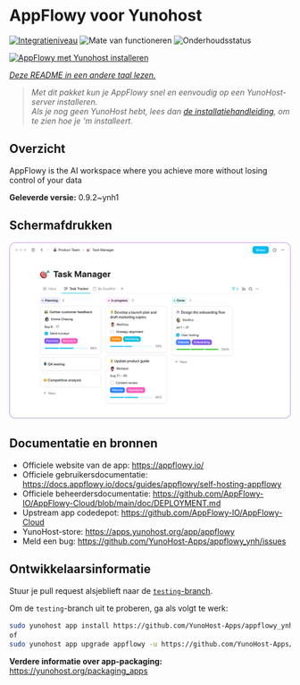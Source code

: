 <!--
NB: Deze README is automatisch gegenereerd door <https://github.com/YunoHost/apps/tree/master/tools/readme_generator>
Hij mag NIET handmatig aangepast worden.
-->

# AppFlowy voor Yunohost

[![Integratieniveau](https://apps.yunohost.org/badge/integration/appflowy)](https://ci-apps.yunohost.org/ci/apps/appflowy/)
![Mate van functioneren](https://apps.yunohost.org/badge/state/appflowy)
![Onderhoudsstatus](https://apps.yunohost.org/badge/maintained/appflowy)

[![AppFlowy met Yunohost installeren](https://install-app.yunohost.org/install-with-yunohost.svg)](https://install-app.yunohost.org/?app=appflowy)

*[Deze README in een andere taal lezen.](./ALL_README.md)*

> *Met dit pakket kun je AppFlowy snel en eenvoudig op een YunoHost-server installeren.*  
> *Als je nog geen YunoHost hebt, lees dan [de installatiehandleiding](https://yunohost.org/install), om te zien hoe je 'm installeert.*

## Overzicht

AppFlowy is the AI workspace where you achieve more without losing control of your data


**Geleverde versie:** 0.9.2~ynh1

## Schermafdrukken

![Schermafdrukken van AppFlowy](./doc/screenshots/task_manager.png)

## Documentatie en bronnen

- Officiele website van de app: <https://appflowy.io/>
- Officiele gebruikersdocumentatie: <https://docs.appflowy.io/docs/guides/appflowy/self-hosting-appflowy>
- Officiele beheerdersdocumentatie: <https://github.com/AppFlowy-IO/AppFlowy-Cloud/blob/main/doc/DEPLOYMENT.md>
- Upstream app codedepot: <https://github.com/AppFlowy-IO/AppFlowy-Cloud>
- YunoHost-store: <https://apps.yunohost.org/app/appflowy>
- Meld een bug: <https://github.com/YunoHost-Apps/appflowy_ynh/issues>

## Ontwikkelaarsinformatie

Stuur je pull request alsjeblieft naar de [`testing`-branch](https://github.com/YunoHost-Apps/appflowy_ynh/tree/testing).

Om de `testing`-branch uit te proberen, ga als volgt te werk:

```bash
sudo yunohost app install https://github.com/YunoHost-Apps/appflowy_ynh/tree/testing --debug
of
sudo yunohost app upgrade appflowy -u https://github.com/YunoHost-Apps/appflowy_ynh/tree/testing --debug
```

**Verdere informatie over app-packaging:** <https://yunohost.org/packaging_apps>
